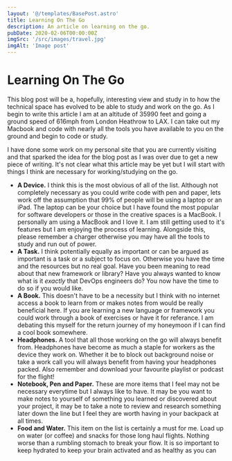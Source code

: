 ```yaml
---
layout: '@/templates/BasePost.astro'
title: Learning On The Go
description: An article on learning on the go.
pubDate: 2020-02-06T00:00:00Z
imgSrc: '/src/images/travel.jpg'
imgAlt: 'Image post'
---
```


# Learning On The Go

This blog post will be a, hopefully, interesting view and study in to how the technical space has evolved to be able to study and work on the go. As I begin to write this article I am at an altitude of 35990 feet and going a ground speed of 616mph from London Heathrow to LAX. I can take out my Macbook and code with nearly all the tools you have available to you on the ground and begin to code or study.

I have done some work on my personal site that you are currently visiting and that sparked the idea for the blog post as I was over due to get a new piece of writing. It's not clear what this article may be yet but I will start with things I think are necessary for working/studying on the go.

- **A Device.** I think this is the most obvious of all of the list. Although not completely necessary as you could write code with pen and paper, lets work off the assumption that 99% of people will be using a laptop or an iPad. The laptop can be your choice but I have found the most popular for software developers or those in the creative spaces is a MacBook. I personally am using a MacBook and I love it. I am still getting used to it's features but I am enjoying the process of learning. Alongside this, please remember a charger otherwise you may have all the tools to study and run out of power.
- **A Task.** I think potentially equally as important or can be argued as important is a task or a subject to focus on. Otherwise you have the time and the resources but no real goal. Have you been meaning to read about that new framework or library? Have you always wanted to know what is it _exactly_ that DevOps engineers do? You now have the time to do so if you would like.
- **A Book.** This doesn't have to be a necessity but I think with no internet access a book to learn from or makes notes from would be really beneficial here. If you are learning a new language or framework you could work through a book of exercises or have it for referance. I am debating this myself for the return journey of my honeymoon if I can find a cool book somewhere.
- **Headphones.** A tool that all those working on the go will always benefit from. Headphones have become as much a staple for workers as the device they work on. Whether it be to block out background noise or take a work call you will always benefit from having your headphones packed. Also remember and download your favourite playlist or podcast for the flight!
- **Notebook, Pen and Paper.** These are more items that I feel may not be necessary everytime but I always like to have. It may be you want to make notes to yourself of something you learned or discovered about your project, it may be to take a note to review and research something later down the line but I feel they are worth having in your backpack at all times.
- **Food and Water.** This item on the list is certainly a must for me. Load up on water (or coffee) and snacks for those long haul flights. Nothing worse than a rumbling stomach to break your flow. It is so important to keep hydrated to keep your brain activated and as healthy as you can